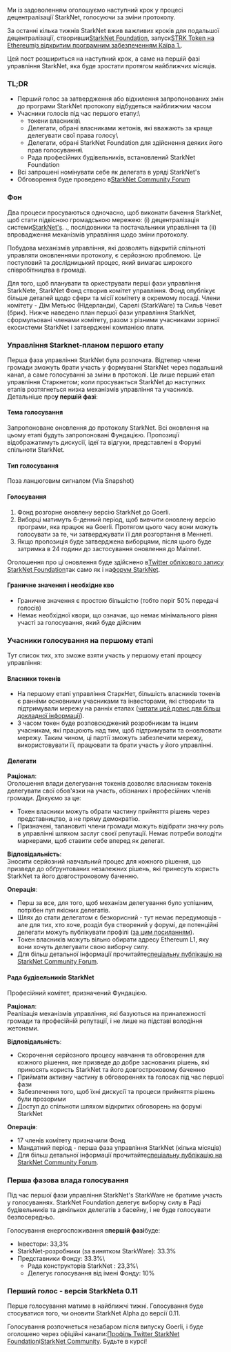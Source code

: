 Ми із задоволенням оголошуємо наступний крок у процесі децентралізації StarkNet, голосуючи за зміни протоколу.

За останні кілька тижнів StarkNet вжив важливих кроків для подальшої децентралізації, створивши[StarkNet Foundation](https://medium.com/@StarkNet_Foundation/welcome-to-the-world-starknet-foundation-7bd55d5dbc59), запуск[STRK Token на Ethereum](https://medium.com/starkware/starknet-token-is-deployed-on-ethereum-f27f0000b00c)і[з відкритим програмним забезпеченням Каїра 1.](https://medium.com/starkware/open-sourcing-cairo-1-0-b3100a664bb0).

Цей пост розшириться на наступний крок, а саме на першій фазі управління StarkNet, яка буде зростати протягом найближчих місяців.

### TL;DR

* Перший голос за затвердження або відхилення запропонованих змін до програми StarkNet протоколу відбудеться найближчим часом
* Учасники голосів під час першого етапу:\
  - токени власників\
  - Делегати, обрані власниками жетонів, які вважають за краще делегувати свої права голосу\
  - Делегати, обрані StarkNet Foundation для здійснення деяких його прав голосування\
  - Рада професійних будівельників, встановлений StarkNet Foundation
* Всі запрошені номінувати себе як делегата в уряді StarkNet's
* Обговорення буде проведено в[StarkNet Community Forum](https://community.starknet.io/)

### Фон

Два процеси просуваються одночасно, щоб виконати бачення StarkNet, щоб стати підвісною громадською мережею: (i) децентралізація системи[StarkNet's](https://community.starknet.io/t/starknet-decentralized-protocol-introduction/2671). ., послідовники та постачальники управління та (ii) впровадження механізмів управління щодо зміни протоколу.

Побудова механізмів управління, які дозволять відкритій спільноті управляти оновленнями протоколу, є серйозною проблемою. Це поступовий та дослідницький процес, який вимагає широкого співробітництва в громаді.

Для того, щоб планувати та оркеструвати перші фази управління StarkNete, StarkNet Фонд створив комітет управління. Фонд опублікує більше деталей щодо сфери та місії комітету в окремому посаді. Члени комітету - Дім Метьюс (Нідерланди), Сарелі (StarkWare) та Сильв Чевет (брик). Нижче наведено план першої фази управління StarkNet, сформульовані членами комітету, разом з різними учасниками зоряної екосистеми StarkNet і затверджені компанією плати.

### Управління Starknet-планом першого етапу

Перша фаза управління StarkNet була розпочата. Відтепер члени громади зможуть брати участь у формуванні StarkNet через подальший канал, а саме голосуванні за зміни в протоколі. Це лише перший етап управління Старкнетом; коли просувається StarkNet до наступних етапів розтягнеться низка механізмів управління та учасників. Детальніше про**у першій фазі**:

#### Тема голосування

Запропоноване оновлення до протоколу StarkNet. Всі оновлення на цьому етапі будуть запропоновані Фундацією. Пропозиції відображатимуть дискусії, ідеї та відгуки, представлені в Форумі спільноти StarkNet.

#### Тип голосування

Поза ланцюговим сигналом (Via Snapshot)

#### Голосування

1. Фонд розгорне оновлену версію StarkNet до Goerli.
2. Виборці матимуть 6-денний період, щоб вивчити оновлену версію програми, яка працює на Goerli. Протягом цього часу вони можуть голосувати за те, чи затверджувати її для розгортання в Меннеті.
3. Якщо пропозиція буде затверджена виборцями, після цього буде затримка в 24 години до застосування оновлення до Mainnet.

Оголошення про ці оновлення буде здійснено в[Twitter облікового запису StarkNet Foundation](https://twitter.com/StarkNetFndn)так само як і на[форум StarkNet](https://community.starknet.io/).

#### Граничне значення і необхідне кво

* Граничне значення є простою більшістю (тобто поріг 50% передачі голосів)
* Немає необхідної квори, що означає, що немає мінімального рівня участі за голосування, який буде дійсним

### Учасники голосування на першому етапі

Тут список тих, хто зможе взяти участь у першому етапі процесу управління:

#### Власники токенів

* На першому етапі управління СтаркНет, більшість власників токенів є ранніми основними учасниками та інвесторами, які створили та підтримували мережу на ранніх етапах ([читати цей допис для більш докладної інформації](https://medium.com/@starkware/part-3-starknet-token-design-5cc17af066c6)).
* З часом токен буде розповсюджений розробникам та іншим учасникам, які працюють над тим, щоб підтримувати та оновлювати мережу. Таким чином, ці партії зможуть забезпечити мережу, використовувати її, працювати та брати участь у його управлінні.

#### Делегати

**Раціонал**:\
Оголошення влади делегування токенів дозволяє власникам токенів делегувати свої обов'язки на участь, обізнаних і професійних членів громади. Дякуємо за це:

* Токен власники можуть обрати частину прийняття рішень через представництво, а не пряму демократію.
* Призначені, талановиті члени громади можуть відібрати значну роль в управлінні шляхом заслуг своєї репутації. Немає потреби володіти маркерами, щоб ставити себе вперед як делегат.

**Відповідальність**:\
Зносити серйозний навчальний процес для кожного рішення, що призведе до обґрунтованих незалежних рішень, які принесуть користь StarkNet та його довгостроковому баченню.

**Операція**:

* Перш за все, для того, щоб механізм делегування було успішним, потрібен пул якісних делегатів.
* Шлях до стати делегатом є безкорисний - тут немає передумовців - але для тих, хто хоче, розділ був створений у форумі, де потенційні делегати можуть публікувати профілі ([за цим посиланням](https://community.starknet.io/t/delegate-profile-thread/4049)).
* Токен власників можуть вільно обирати адресу Ethereum L1, яку вони хочуть делегувати свою виборчу силу.
* Для більш детальної інформації прочитайте[спеціальну публікацію на StarkNet Community Forum](https://community.starknet.io/t/delegate-profile-thread/4049).

#### Рада будівельників StarkNet

Професійний комітет, призначений Фундацією.

**Раціонал**:\
Реалізація механізмів управління, які базуються на приналежності громади та професійній репутації, і не лише на підставі володіння жетонами.

**Відповідальність**:

* Скорочення серйозного процесу навчання та обговорення для кожного рішення, яке призведе до добре заснованих рішень, які приносять користь StarkNet та його довгостроковому баченню
* Приймати активну частину в обговореннях та голосах під час першої фази
* Забезпечення того, щоб їхні дискусії та процеси прийняття рішень були прозорими
* Доступ до спільноти шляхом відкритих обговорень на форумі StarkNet

**Операція**:

* 17 членів комітету призначили Фонд
* Мандатний період - перша фаза управління StarkNet (кілька місяців)
* Для більш детальної інформації прочитайте[спеціальну публікацію на StarkNet Community Forum](https://community.starknet.io/t/delegate-profile-thread/4049).

### Перша фазова влада голосування

Під час першої фази управління StarkNet's StarkWare не братиме участь у голосуваннях. StarkNet Foundation делегує виборчу силу в Раді будівельників та декількох делегатів з басейну, і не буде голосувати безпосередньо.

Голосування енергоспоживання в**першій фазі**буде:

* Інвестори: 33,3%
* StarkNet-розробники (за винятком StarkWare): 33.3%
* Представники Фонду: 33.3%\
  - Рада конструкторів StarkNet : 23,3%\
  - Делегує голосування від імені Фонду: 10%

### Перший голос - версія StarkNeta 0.11

Перше голосування матиме в найближчі тижні. Голосування буде стосуватися того, чи оновити StarkNet Alpha до версії 0.11.

Голосування розпочнеться незабаром після випуску Goerli, і буде оголошено через офіційні канали:[Профіль Twitter StarkNet Foundation](https://twitter.com/StarkNetFndn)і[StarkNet Community](https://community.starknet.io/). Будьте в курсі!
